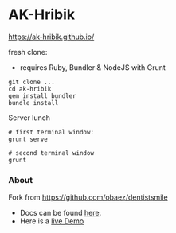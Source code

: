 # AK-Hribik

https://ak-hribik.github.io/

fresh clone:

* requires Ruby, Bundler & NodeJS with Grunt

```
git clone ...
cd ak-hribik
gem install bundler
bundle install
```


Server lunch

```
# first terminal window:
grunt serve

# second terminal window
grunt
```


### About

Fork from https://github.com/obaez/dentistsmile

* Docs can be found [here](http://obaez.com/dentistsmile-docs/).
* Here is a [live Demo](http://obaez.com/dentistsmile/)


